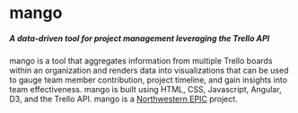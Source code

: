 # mango
#####  A data-driven tool for project management leveraging the Trello API

mango is a tool that aggregates information from multiple Trello boards within an organization and renders data into visualizations that can be used to gauge team member contribution, project timeline, and gain insights into team effectiveness. mango is built using HTML, CSS, Javascript, Angular, D3, and the Trello API. mango is a [Northwestern EPIC](https://nuisepic.com) project.
